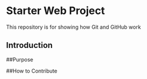 # Starter Web Project

This repository is for showing how Git and GitHub work

## Introduction

##Purpose

##How to Contribute